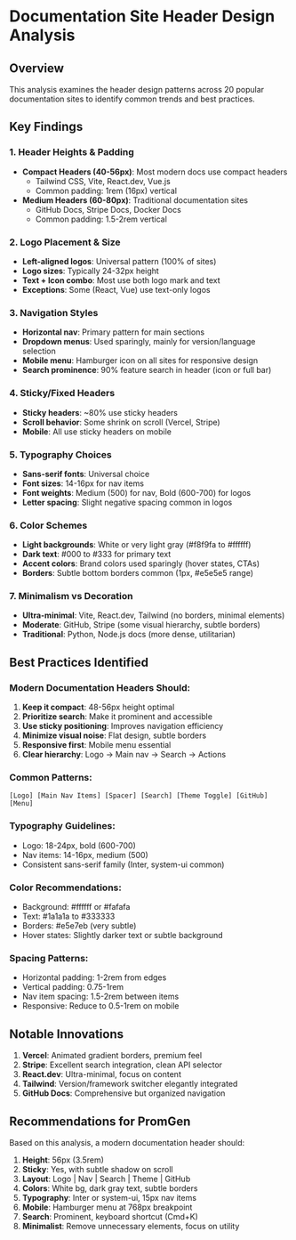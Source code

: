 # Documentation Site Header Design Analysis

## Overview
This analysis examines the header design patterns across 20 popular documentation sites to identify common trends and best practices.

## Key Findings

### 1. Header Heights & Padding
- **Compact Headers (40-56px)**: Most modern docs use compact headers
  - Tailwind CSS, Vite, React.dev, Vue.js
  - Common padding: 1rem (16px) vertical
- **Medium Headers (60-80px)**: Traditional documentation sites
  - GitHub Docs, Stripe Docs, Docker Docs
  - Common padding: 1.5-2rem vertical

### 2. Logo Placement & Size
- **Left-aligned logos**: Universal pattern (100% of sites)
- **Logo sizes**: Typically 24-32px height
- **Text + Icon combo**: Most use both logo mark and text
- **Exceptions**: Some (React, Vue) use text-only logos

### 3. Navigation Styles
- **Horizontal nav**: Primary pattern for main sections
- **Dropdown menus**: Used sparingly, mainly for version/language selection
- **Mobile menu**: Hamburger icon on all sites for responsive design
- **Search prominence**: 90% feature search in header (icon or full bar)

### 4. Sticky/Fixed Headers
- **Sticky headers**: ~80% use sticky headers
- **Scroll behavior**: Some shrink on scroll (Vercel, Stripe)
- **Mobile**: All use sticky headers on mobile

### 5. Typography Choices
- **Sans-serif fonts**: Universal choice
- **Font sizes**: 14-16px for nav items
- **Font weights**: Medium (500) for nav, Bold (600-700) for logos
- **Letter spacing**: Slight negative spacing common in logos

### 6. Color Schemes
- **Light backgrounds**: White or very light gray (#f8f9fa to #ffffff)
- **Dark text**: #000 to #333 for primary text
- **Accent colors**: Brand colors used sparingly (hover states, CTAs)
- **Borders**: Subtle bottom borders common (1px, #e5e5e5 range)

### 7. Minimalism vs Decoration
- **Ultra-minimal**: Vite, React.dev, Tailwind (no borders, minimal elements)
- **Moderate**: GitHub, Stripe (some visual hierarchy, subtle borders)
- **Traditional**: Python, Node.js docs (more dense, utilitarian)

## Best Practices Identified

### Modern Documentation Headers Should:
1. **Keep it compact**: 48-56px height optimal
2. **Prioritize search**: Make it prominent and accessible
3. **Use sticky positioning**: Improves navigation efficiency
4. **Minimize visual noise**: Flat design, subtle borders
5. **Responsive first**: Mobile menu essential
6. **Clear hierarchy**: Logo → Main nav → Search → Actions

### Common Patterns:
```
[Logo] [Main Nav Items] [Spacer] [Search] [Theme Toggle] [GitHub] [Menu]
```

### Typography Guidelines:
- Logo: 18-24px, bold (600-700)
- Nav items: 14-16px, medium (500)
- Consistent sans-serif family (Inter, system-ui common)

### Color Recommendations:
- Background: #ffffff or #fafafa
- Text: #1a1a1a to #333333
- Borders: #e5e7eb (very subtle)
- Hover states: Slightly darker text or subtle background

### Spacing Patterns:
- Horizontal padding: 1-2rem from edges
- Vertical padding: 0.75-1rem
- Nav item spacing: 1.5-2rem between items
- Responsive: Reduce to 0.5-1rem on mobile

## Notable Innovations

1. **Vercel**: Animated gradient borders, premium feel
2. **Stripe**: Excellent search integration, clean API selector
3. **React.dev**: Ultra-minimal, focus on content
4. **Tailwind**: Version/framework switcher elegantly integrated
5. **GitHub Docs**: Comprehensive but organized navigation

## Recommendations for PromGen

Based on this analysis, a modern documentation header should:

1. **Height**: 56px (3.5rem)
2. **Sticky**: Yes, with subtle shadow on scroll
3. **Layout**: Logo | Nav | Search | Theme | GitHub
4. **Colors**: White bg, dark gray text, subtle borders
5. **Typography**: Inter or system-ui, 15px nav items
6. **Mobile**: Hamburger menu at 768px breakpoint
7. **Search**: Prominent, keyboard shortcut (Cmd+K)
8. **Minimalist**: Remove unnecessary elements, focus on utility